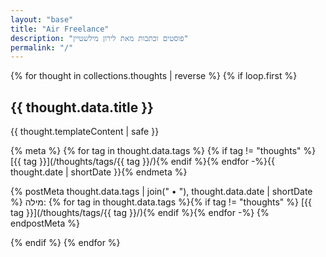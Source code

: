 ```yaml
---
layout: "base"
title: "Air Freelance"
description: "פוסטים וכתבות מאת לירון מילשטיין"
permalink: "/"
---
```

{% for thought in collections.thoughts | reverse %}
{% if loop.first %}
<article>

## {{ thought.data.title }}

{{ thought.templateContent | safe }}

{% meta %}
{% for tag in thought.data.tags %}
{% if tag != "thoughts" %}
[{{ tag }}](/thoughts/tags/{{ tag }}/){% endif %}{% endfor -%}{{ thought.date | shortDate }}{% endmeta %}

{% postMeta thought.data.tags | join(" • "), thought.data.date | shortDate %}
מילה:
{% for tag in thought.data.tags %}{% if tag != "thoughts" %}
[{{ tag }}](/thoughts/tags/{{ tag }}/){% endif %}{% endfor -%}
{% endpostMeta %}
    </article>
    {% endif %}
    {% endfor %}
